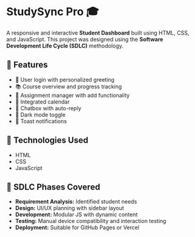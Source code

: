 # StudySync Pro 🎓

A responsive and interactive **Student Dashboard** built using HTML, CSS, and JavaScript. This project was designed using the **Software Development Life Cycle (SDLC)** methodology.

## 🌟 Features
- 👤 User login with personalized greeting
- 📚 Course overview and progress tracking
- 📝 Assignment manager with add functionality
- 📅 Integrated calendar
- 💬 Chatbox with auto-reply
- 🌙 Dark mode toggle
- 🔔 Toast notifications

## 🚀 Technologies Used
- HTML
- CSS
- JavaScript

## 🧠 SDLC Phases Covered
- **Requirement Analysis:** Identified student needs
- **Design:** UI/UX planning with sidebar layout
- **Development:** Modular JS with dynamic content
- **Testing:** Manual device compatibility and interaction testing
- **Deployment:** Suitable for GitHub Pages or Vercel
